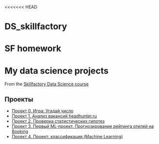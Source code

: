 <<<<<<< HEAD
# DS_skillfactory
SF homework
=======
# My data science projects
From the [Skillfactory Data Science course](https://skillfactory.ru/data-scientist-pro)

## Проекты

* [Проект 0. Игра: Угадай число](https://github.com/Dushka97/SkillFactory/tree/main/project_0)
* [Проект 1. Анализ вакансий headhunter.ru](https://github.com/Dushka97/SkillFactory/tree/main/project_1)
* [Проект 2. Проверка статистических гипотез](https://github.com/Dushka97/SkillFactory/tree/main/project_2)
* [Проект 3. Первый ML-проект. Прогнозирование рейтинга отелей на Booking](https://github.com/Dushka97/SkillFactory/tree/main/project_3)
* [Проект 4. Проект: классификация (Machine Learning)](https://github.com/Dushka97/SkillFactory/tree/main/project_4)
